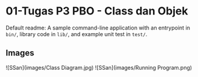 # 01-Tugas P3 PBO - Class dan Objek
Default readme: A sample command-line application with an entrypoint in `bin/`, library code
in `lib/`, and example unit test in `test/`.

## Images
![SSan](images/Class Diagram.jpg)
![SSan](images/Running Program.png)
